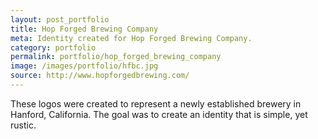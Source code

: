 ```yaml
---
layout: post_portfolio
title: Hop Forged Brewing Company
meta: Identity created for Hop Forged Brewing Company.
category: portfolio
permalink: portfolio/hop_forged_brewing_company
image: /images/portfolio/hfbc.jpg
source: http://www.hopforgedbrewing.com/
---
```


These logos were created to represent a newly established brewery in Hanford, California. The goal was to create an identity that is simple, yet rustic.